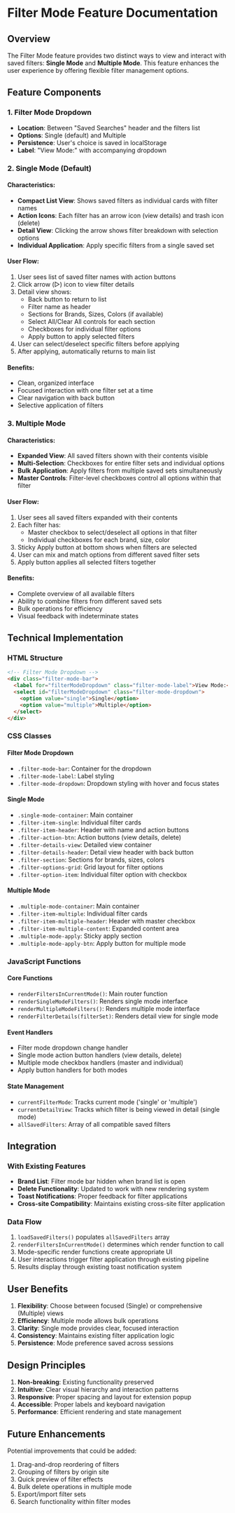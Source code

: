 # Filter Mode Feature Documentation

## Overview

The Filter Mode feature provides two distinct ways to view and interact with saved filters: **Single Mode** and **Multiple Mode**. This feature enhances the user experience by offering flexible filter management options.

## Feature Components

### 1. Filter Mode Dropdown
- **Location**: Between "Saved Searches" header and the filters list
- **Options**: Single (default) and Multiple
- **Persistence**: User's choice is saved in localStorage
- **Label**: "View Mode:" with accompanying dropdown

### 2. Single Mode (Default)

#### Characteristics:
- **Compact List View**: Shows saved filters as individual cards with filter names
- **Action Icons**: Each filter has an arrow icon (view details) and trash icon (delete)
- **Detail View**: Clicking the arrow shows filter breakdown with selection options
- **Individual Application**: Apply specific filters from a single saved set

#### User Flow:
1. User sees list of saved filter names with action buttons
2. Click arrow (▷) icon to view filter details
3. Detail view shows:
   - Back button to return to list
   - Filter name as header
   - Sections for Brands, Sizes, Colors (if available)
   - Select All/Clear All controls for each section
   - Checkboxes for individual filter options
   - Apply button to apply selected filters
4. User can select/deselect specific filters before applying
5. After applying, automatically returns to main list

#### Benefits:
- Clean, organized interface
- Focused interaction with one filter set at a time
- Clear navigation with back button
- Selective application of filters

### 3. Multiple Mode

#### Characteristics:
- **Expanded View**: All saved filters shown with their contents visible
- **Multi-Selection**: Checkboxes for entire filter sets and individual options
- **Bulk Application**: Apply filters from multiple saved sets simultaneously
- **Master Controls**: Filter-level checkboxes control all options within that filter

#### User Flow:
1. User sees all saved filters expanded with their contents
2. Each filter has:
   - Master checkbox to select/deselect all options in that filter
   - Individual checkboxes for each brand, size, color
3. Sticky Apply button at bottom shows when filters are selected
4. User can mix and match options from different saved filter sets
5. Apply button applies all selected filters together

#### Benefits:
- Complete overview of all available filters
- Ability to combine filters from different saved sets
- Bulk operations for efficiency
- Visual feedback with indeterminate states

## Technical Implementation

### HTML Structure
```html
<!-- Filter Mode Dropdown -->
<div class="filter-mode-bar">
  <label for="filterModeDropdown" class="filter-mode-label">View Mode:</label>
  <select id="filterModeDropdown" class="filter-mode-dropdown">
    <option value="single">Single</option>
    <option value="multiple">Multiple</option>
  </select>
</div>
```

### CSS Classes

#### Filter Mode Dropdown
- `.filter-mode-bar`: Container for the dropdown
- `.filter-mode-label`: Label styling
- `.filter-mode-dropdown`: Dropdown styling with hover and focus states

#### Single Mode
- `.single-mode-container`: Main container
- `.filter-item-single`: Individual filter cards
- `.filter-item-header`: Header with name and action buttons
- `.filter-action-btn`: Action buttons (view details, delete)
- `.filter-details-view`: Detailed view container
- `.filter-details-header`: Detail view header with back button
- `.filter-section`: Sections for brands, sizes, colors
- `.filter-options-grid`: Grid layout for filter options
- `.filter-option-item`: Individual filter option with checkbox

#### Multiple Mode
- `.multiple-mode-container`: Main container
- `.filter-item-multiple`: Individual filter cards
- `.filter-item-multiple-header`: Header with master checkbox
- `.filter-item-multiple-content`: Expanded content area
- `.multiple-mode-apply`: Sticky apply section
- `.multiple-mode-apply-btn`: Apply button for multiple mode

### JavaScript Functions

#### Core Functions
- `renderFiltersInCurrentMode()`: Main router function
- `renderSingleModeFilters()`: Renders single mode interface
- `renderMultipleModeFilters()`: Renders multiple mode interface
- `renderFilterDetails(filterSet)`: Renders detail view for single mode

#### Event Handlers
- Filter mode dropdown change handler
- Single mode action button handlers (view details, delete)
- Multiple mode checkbox handlers (master and individual)
- Apply button handlers for both modes

#### State Management
- `currentFilterMode`: Tracks current mode ('single' or 'multiple')
- `currentDetailView`: Tracks which filter is being viewed in detail (single mode)
- `allSavedFilters`: Array of all compatible saved filters

## Integration

### With Existing Features
- **Brand List**: Filter mode bar hidden when brand list is open
- **Delete Functionality**: Updated to work with new rendering system
- **Toast Notifications**: Proper feedback for filter applications
- **Cross-site Compatibility**: Maintains existing cross-site filter application

### Data Flow
1. `loadSavedFilters()` populates `allSavedFilters` array
2. `renderFiltersInCurrentMode()` determines which render function to call
3. Mode-specific render functions create appropriate UI
4. User interactions trigger filter application through existing pipeline
5. Results display through existing toast notification system

## User Benefits

1. **Flexibility**: Choose between focused (Single) or comprehensive (Multiple) views
2. **Efficiency**: Multiple mode allows bulk operations
3. **Clarity**: Single mode provides clear, focused interaction
4. **Consistency**: Maintains existing filter application logic
5. **Persistence**: Mode preference saved across sessions

## Design Principles

1. **Non-breaking**: Existing functionality preserved
2. **Intuitive**: Clear visual hierarchy and interaction patterns
3. **Responsive**: Proper spacing and layout for extension popup
4. **Accessible**: Proper labels and keyboard navigation
5. **Performance**: Efficient rendering and state management

## Future Enhancements

Potential improvements that could be added:
1. Drag-and-drop reordering of filters
2. Grouping of filters by origin site
3. Quick preview of filter effects
4. Bulk delete operations in multiple mode
5. Export/import filter sets
6. Search functionality within filter modes 
